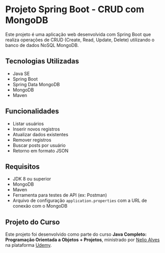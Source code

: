 # Projeto Spring Boot - CRUD com MongoDB

Este projeto é uma aplicação web desenvolvida com Spring Boot que realiza operações de CRUD (Create, Read, Update, Delete) utilizando o banco de dados NoSQL MongoDB.

## Tecnologias Utilizadas

- Java SE
- Spring Boot
- Spring Data MongoDB
- MongoDB
- Maven

## Funcionalidades

- Listar usuários
- Inserir novos registros
- Atualizar dados existentes
- Remover registros
- Buscar posts por usuário
- Retorno em formato JSON

## Requisitos

- JDK 8 ou superior
- MongoDB
- Maven
- Ferramenta para testes de API (ex: Postman)
- Arquivo de configuração `application.properties` com a URL de conexão com o MongoDB

## Projeto do Curso

Este projeto foi desenvolvido como parte do curso **Java Completo: Programação Orientada a Objetos + Projetos**, ministrado por [Nelio Alves](https://www.udemy.com/user/nelio-alves/) na plataforma [Udemy](https://www.udemy.com/).
